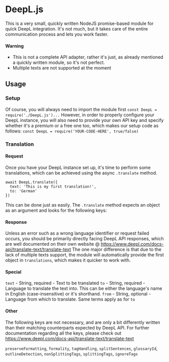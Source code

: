 # DeepL.js

This is a very small, quickly written NodeJS promise-based module for quick DeepL integration. It's not much, but it takes care of the entire communication process and lets you work faster.

#### Warning
* This is not a complete API adapter, rather it's just, as already mentioned a quickly written module, so it's not perfect.
* Multiple texts are not supported at the moment

## Usage

### Setup

Of course, you will always need to import the module first
`const DeepL = require('./DeepL.js')...`
However, in order to properly configure your DeepL instance, you will also need to provide your own API key and specify whether it's a premium or a free one too, which makes our setup code as follows:
`const DeepL = require('YOUR-CODE-HERE', true/false)`

### Translation

#### Request

Once you have your DeepL instance set up, it's time to perform some translations, which can be achieved using the async `.translate` method.

```
await DeepL.translate({
  text: 'This is my first translation!',
  to: 'German'
})
```

This can be done just as easily. The `.translate` method expects an object as an argument and looks for the following keys:

#### Response

Unless an error such as a wrong language identifier or request failed occurs, you should be primarily directly facing DeepL API responses, which are well documented on their own website @ https://www.deepl.com/docs-api/translate-text/translate-text
The one major difference is that due to the lack of multiple texts support, the module will automatically provide the first object in `translations`, which makes it quicker to work with.

#### Special

`text` - String, required - Text to be translated
`to` - String, required - Language to translate the text into. This can be either the language's name in English (case-insensitive) or it's shorthand.
`from` - String, optional - Language from which to translate. Same terms apply as for `to`

#### Other

The following keys are not necessary, and are only a bit differently written than their matching counterparts expected by DeepL API. For further documentation regarding all the keys, please check out https://www.deepl.com/docs-api/translate-text/translate-text

`preserveFormatting`, `formality`, `tagHandling`, `splitSentences`, `glossaryId`, `outlineDetection`, `nonSplittingTags`, `splittingTags`, `ignoreTags`
